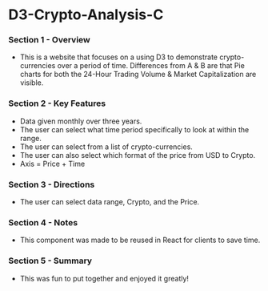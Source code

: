 # D3-Crypto-Analysis-C

### Section 1 - Overview 
- This is a website that focuses on a using D3 to demonstrate crypto-currencies over a period of time. 
  Differences from A & B are that Pie charts for both the 24-Hour Trading Volume & Market Capitalization are visible.


### Section 2 - Key Features
- Data given monthly over three years. 
- The user can select what time period specifically to look at within the range. 
- The user can select from a list of crypto-currencies.
- The user can also select which format of the price from USD to Crypto.
- Axis = Price + Time


### Section 3 - Directions
- The user can select data range, Crypto, and the Price.


### Section 4 - Notes 
- This component was made to be reused in React for clients to save time.


### Section 5 - Summary 
- This was fun to put together and enjoyed it greatly! 